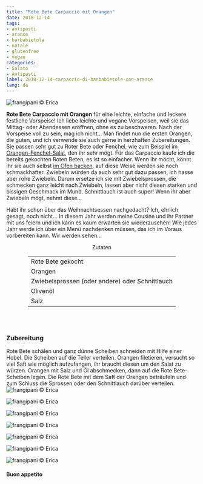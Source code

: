 ```yaml
---
title: "Rote Bete Carpaccio mit Orangen"
date: 2018-12-14
tags:
- antipasti
- arance
- barbabietola
- natale
- glutenfree
- vegan
categories:
- Salato
- Antipasti
label: 2018-12-14-carpaccio-di-barbabietole-con-arance
lang: de
---
```

![](../2018-12-14-carpaccio-di-barbabietola-con-arance/header.jpg "frangipani © Erica")

**Rote Bete Carpaccio mit Orangen** für eine leichte, einfache und leckere festliche Vorspeise! Ich liebe leichte und vegane Vorspeisen, weil sie das Mittag- oder Abendessen eröffnen, ohne es zu beschweren. Nach der Vorspeise voll zu sein, mag ich nicht... Man findet nun die ersten Orangen, die guten, und ich verwende sie auch gerne in herzhaften Zubereitungen. Sie passen sehr gut zu Roter Bete oder Fenchel, wie zum Beispiel im <a href="https://frangipani.raiano.ch/2016-12-29-insalata-di-arance-e-finocchi-de/" target="_blank">Orangen-Fenchel-Salat</a>, den ihr sehr mögt. Für das Carpaccio kaufe ich die bereits gekochten Roten Beten, es ist so einfacher. Wenn ihr möcht, könnt ihr sie auch selbst <a href="https://frangipani.raiano.ch/2018-11-20-barbabietola-al-cartoccio-con-erbette-e-sale-grosso-de/" target="_blank">im Ofen backen</a>, auf diese Weise werden sie noch schmackhafter. Zwiebeln würden da auch sehr gut dazu passen, ich hasse aber rohe Zwiebeln. Darum ersetze ich sie mit Zwiebelsprossen, die schmecken ganz leicht nach Zwiebeln, lassen aber nicht diesen starken und bissigen Geschmack im Mund. Schnittlauch ist auch super! Wenn ihr aber Zwiebeln mögt, nehmt diese...

Habt ihr schon über das Weihnachtsessen nachgedacht? Ich, ehrlich gesagt, noch nicht... In diesem Jahr werden meine Cousine und ihr Partner mit uns feiern und ich kann es kaum erwarten sie wiederzusehen! Wie jedes Jahr werde ich über ein Menü nachdenken müssen, das ich im Voraus vorbereiten kann. Wir werden sehen...

<div id="wrapper" style="text-align: center">
  <div id="yourdiv" style="display: inline-block;">
    <div class="ingredients" itemscope itemtype="http://schema.org/Recipe">
      <span itemprop="name" style="display:none;">Rote Bete Carpaccio mit Orangen</span>
      <span itemprop="recipeCategory" style="display:none;">Herzhaftes</span>
      <img itemprop="image" style="display:none;" class="ignore-gallery-item" src="../2018-12-14-carpaccio-di-barbabietola-con-arance/header.jpeg"/>
      <span itemprop="author" style="display:none;">Erica Raiano</span>
      <span itemprop="description" style="display:none;">Rote Bete Carpaccio mit Orangen für eine leichte, einfache und leckere festliche Vorspeise!</span>
      <div class="ingredients-title">Zutaten</div>
      <table>
        <tbody>
          </tr>
          <tr itemprop="recipeIngredient">
            <td>Rote Bete gekocht</td>
          </tr>
          <tr itemprop="recipeIngredient">
            <td>Orangen</td>
          </tr>
          <tr itemprop="recipeIngredient">
            <td>Zwiebelsprossen (oder andere) oder Schnittlauch</td>
          </tr>
          <tr itemprop="recipeIngredient">
            <td>Olivenöl</td>
          </tr>
          <tr itemprop="recipeIngredient">
            <td>Salz</td>
          </tr>
        </tbody>
      </table>
      <br></br>
    </div>
  </div>
</div>


<h3>
  <font color="grey">
    <i class="fa fa-cogs"></i>
  </font> Zubereitung
</h3>

Rote Bete schälen und ganz dünne Scheiben schneiden mit Hilfe einer Hobel. Die Scheiben auf die Teller verteilen. Orangen filetieren, versucht so viel Saft wie möglich aufzufangen, ihr braucht diesen um den Salat zu würzen. Orangen mit Salz und Öl abschmecken, dann auf die Rote Bete-Scheiben legen. Die Rote Bete mit dem Saft der Orangen beträufeln und zum Schluss die Sprossen oder den Schnittlauch darüber verteilen.
![](../2018-12-14-carpaccio-di-barbabietola-con-arance/risultato1.jpg "frangipani © Erica")

![](../2018-12-14-carpaccio-di-barbabietola-con-arance/risultato2.jpg "frangipani © Erica")

![](../2018-12-14-carpaccio-di-barbabietola-con-arance/risultato3.jpg "frangipani © Erica")

![](../2018-12-14-carpaccio-di-barbabietola-con-arance/risultato4.jpg "frangipani © Erica")

![](../2018-12-14-carpaccio-di-barbabietola-con-arance/risultato5.jpg "frangipani © Erica")

![](../2018-12-14-carpaccio-di-barbabietola-con-arance/risultato6.jpg "frangipani © Erica")

![](../2018-12-14-carpaccio-di-barbabietola-con-arance/risultato7.jpg "frangipani © Erica")

<h4>Buon appetito
  <font color="red">
    <i class="fa fa-smile-o"></i>
  </font>
</h4>
